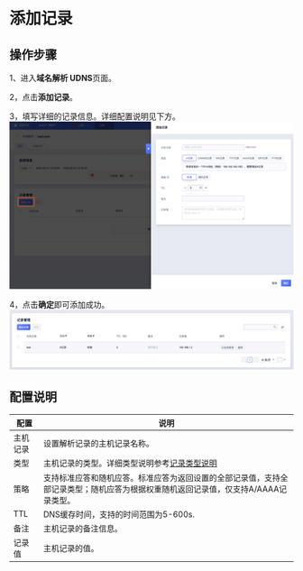 # 添加记录

 
## 操作步骤

1、进入**域名解析 UDNS**页面。

2，点击**添加记录**。

3，填写详细的记录信息。详细配置说明见下方。
![](/images/addrecord01.png)

4，点击**确定**即可添加成功。
![](/images/addrecord02.png)


## 配置说明

|配置|说明|
|---|---|
|主机记录| 设置解析记录的主机记录名称。|
|类型| 主机记录的类型。详细类型说明参考[记录类型说明](https://docs.ucloud.cn/udns/fast/rrtype)  |
|策略| 支持标准应答和随机应答。标准应答为返回设置的全部记录值，支持全部记录类型；随机应答为根据权重随机返回记录值，仅支持A/AAAA记录类型。|
|TTL| DNS缓存时间，支持的时间范围为5-600s. |
|备注| 主机记录的备注信息。 |
|记录值|主机记录的值。|

